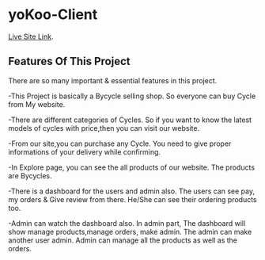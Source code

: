 # yoKoo-Client

 [Live Site Link](https://bycycle-shop.web.app/).

## Features Of This Project

There are so many important & essential features in this project.

-This Project is basically a Bycycle selling shop. So everyone can buy Cycle from My website. 

-There are different categories of Cycles. So if you want to know the latest models of cycles with price,then you can visit our website.

-From our site,you can purchase any Cycle. You need to give proper informations of your delivery while confirming.

-In Explore page, you can see the all products of our website. The products are Bycycles.

-There is a dashboard for the users and admin also. The users can see pay, my orders & Give review from there. He/She can see their ordering products too.

-Admin can watch the dashboard also. In admin part, The dashboard will show manage products,manage orders, make admin. The admin can make another user admin. Admin can manage all the products as well as the orders. 



